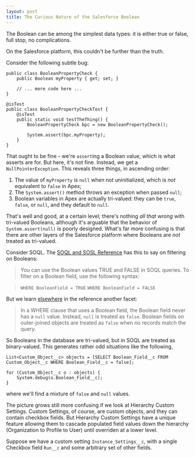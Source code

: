 ```yaml
---
layout: post
title: The Curious Nature of the Salesforce Boolean
---
```


The Boolean can be among the simplest data types: it is either true or false, full stop, no complications.

On the Salesforce platform, this couldn't be further than the truth.

Consider the following subtle bug:

    public class BooleanPropertyCheck {
        public Boolean myProperty { get; set; }
        
        // ... more code here ...
    }
    
    @isTest
    public class BooleanPropertyCheckTest {
        @isTest
        public static void testTheThing() {
            BooleanPropertyCheck bpc = new BooleanPropertyCheck();

            System.assert(bpc.myProperty); 
        }
    }
    
That ought to be fine - we're `assert`ing a Boolean value, which is what asserts are for. But here, it's not fine. Instead, we get a `NullPointerException`. This reveals three things, in ascending order:

  1. The value of `myProperty` is `null` when not uninitialized, which is *not* equivalent to `false` in Apex;
  1. The `System.assert()` method throws an exception when passed `null`;
  1. Boolean variables in Apex are actually tri-valued: they can be `true`, `false`, or `null`, and they default to `null`.
  
That's well and good, at a certain level; there's nothing *all that wrong* with tri-valued Booleans, although it's arguable that the behavior of `System.assert(null)` is poorly designed. What's far more confusing is that there are other layers of the Salesforce platform where Booleans are *not* treated as tri-valued.

Consider SOQL. The [SOQL and SOSL Reference](https://developer.salesforce.com/docs/atlas.en-us.soql_sosl.meta/soql_sosl/sforce_api_calls_soql_filtering_on_booleans.htm) has this to say on filtering on Booleans:

> You can use the Boolean values TRUE and FALSE in SOQL queries.
> To filter on a Boolean field, use the following syntax:

> `WHERE BooleanField = TRUE`
> `WHERE BooleanField = FALSE`

But we learn [elsewhere](https://developer.salesforce.com/docs/atlas.en-us.soql_sosl.meta/soql_sosl/sforce_api_calls_soql_relationships_lookup.htm) in the reference another facet:

> In a WHERE clause that uses a Boolean field, the Boolean field never has a `null` value. Instead, `null` is treated as `false`. Boolean fields on outer-joined objects are treated as `false` when no records match the query.

So Booleans in the database are tri-valued, but in SOQL are treated as binary-valued. This generates rather odd situations like the following,

    List<Custom_Object__c> objects = [SELECT Boolean_Field__c FROM Custom_Object__c WHERE Boolean_Field__c = false];
    
    for (Custom_Object__c o : objects) {
        System.debug(o.Boolean_Field__c);
    }
    
where we'll find a mixture of `false` and `null` values.

The picture grows still more confusing if we look at Hierarchy Custom Settings. Custom Settings, of course, are custom objects, and they can contain checkbox fields. But Hierarchy Custom Settings have a unique feature allowing them to cascade populated field values down the hierarchy (Organization to Profile to User) until overriden at a lower level.

Suppose we have a custom setting `Instance_Settings__c`, with a single Checkbox field `Run__c` and some arbitrary set of other fields.
